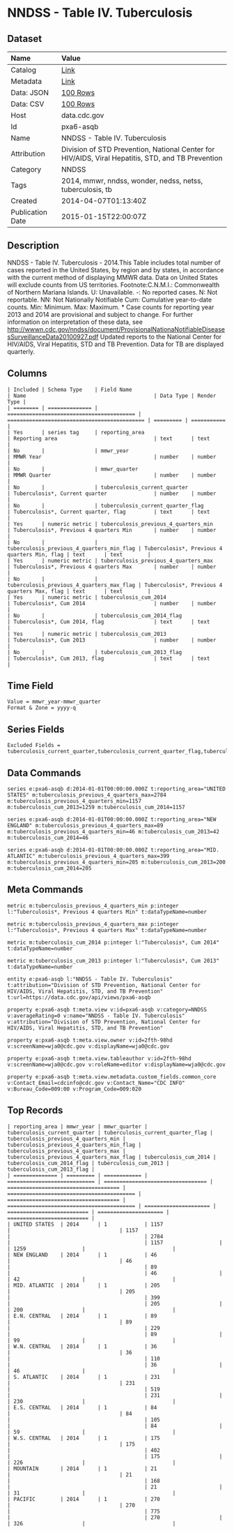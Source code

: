 # NNDSS - Table IV. Tuberculosis

## Dataset

| Name | Value |
| :--- | :---- |
| Catalog | [Link](https://catalog.data.gov/dataset/nndss-table-iv-tuberculosis-fd056) |
| Metadata | [Link](https://data.cdc.gov/api/views/pxa6-asqb) |
| Data: JSON | [100 Rows](https://data.cdc.gov/api/views/pxa6-asqb/rows.json?max_rows=100) |
| Data: CSV | [100 Rows](https://data.cdc.gov/api/views/pxa6-asqb/rows.csv?max_rows=100) |
| Host | data.cdc.gov |
| Id | pxa6-asqb |
| Name | NNDSS - Table IV. Tuberculosis |
| Attribution | Division of STD Prevention, National Center for HIV/AIDS, Viral Hepatitis, STD, and TB Prevention |
| Category | NNDSS |
| Tags | 2014, mmwr, nndss, wonder, nedss, netss, tuberculosis, tb |
| Created | 2014-04-07T01:13:40Z |
| Publication Date | 2015-01-15T22:00:07Z |

## Description

NNDSS - Table IV. Tuberculosis - 2014.This Table includes total number of cases reported in the United States, by region and by states, in accordance with the current method of displaying MMWR data.  Data on United States will exclude counts from US territories.  Footnote:C.N.M.I.: Commonwealth of Northern Mariana Islands. U: Unavailable.    -: No reported cases.    N: Not reportable.    NN: Not Nationally Notifiable    Cum: Cumulative year-to-date counts.    Min: Minimum.    Max: Maximum. * Case counts for reporting year 2013 and 2014 are provisional and subject to change. For further information on interpretation of these data, see http://wwwn.cdc.gov/nndss/document/ProvisionalNationaNotifiableDiseasesSurveillanceData20100927.pdf Updated reports to the National Center for HIV/AIDS, Viral Hepatitis, STD and TB Prevention. Data for TB are displayed quarterly.

## Columns

```ls
| Included | Schema Type    | Field Name                                | Name                                         | Data Type | Render Type |
| ======== | ============== | ========================================= | ============================================ | ========= | =========== |
| Yes      | series tag     | reporting_area                            | Reporting area                               | text      | text        |
| No       |                | mmwr_year                                 | MMWR Year                                    | number    | number      |
| No       |                | mmwr_quarter                              | MMWR Quarter                                 | number    | number      |
| No       |                | tuberculosis_current_quarter              | Tuberculosis*, Current quarter               | number    | number      |
| No       |                | tuberculosis_current_quarter_flag         | Tuberculosis*, Current quarter, flag         | text      | text        |
| Yes      | numeric metric | tuberculosis_previous_4_quarters_min      | Tuberculosis*, Previous 4 quarters Min       | number    | number      |
| No       |                | tuberculosis_previous_4_quarters_min_flag | Tuberculosis*, Previous 4 quarters Min, flag | text      | text        |
| Yes      | numeric metric | tuberculosis_previous_4_quarters_max      | Tuberculosis*, Previous 4 quarters Max       | number    | number      |
| No       |                | tuberculosis_previous_4_quarters_max_flag | Tuberculosis*, Previous 4 quarters Max, flag | text      | text        |
| Yes      | numeric metric | tuberculosis_cum_2014                     | Tuberculosis*, Cum 2014                      | number    | number      |
| No       |                | tuberculosis_cum_2014_flag                | Tuberculosis*, Cum 2014, flag                | text      | text        |
| Yes      | numeric metric | tuberculosis_cum_2013                     | Tuberculosis*, Cum 2013                      | number    | number      |
| No       |                | tuberculosis_cum_2013_flag                | Tuberculosis*, Cum 2013, flag                | text      | text        |
```

## Time Field

```ls
Value = mmwr_year-mmwr_quarter
Format & Zone = yyyy-q
```

## Series Fields

```ls
Excluded Fields = tuberculosis_current_quarter,tuberculosis_current_quarter_flag,tuberculosis_previous_4_quarters_min_flag,tuberculosis_previous_4_quarters_max_flag,tuberculosis_cum_2014_flag,tuberculosis_cum_2013_flag,mmwr_year,mmwr_quarter
```

## Data Commands

```ls
series e:pxa6-asqb d:2014-01-01T00:00:00.000Z t:reporting_area="UNITED STATES" m:tuberculosis_previous_4_quarters_max=2784 m:tuberculosis_previous_4_quarters_min=1157 m:tuberculosis_cum_2013=1259 m:tuberculosis_cum_2014=1157

series e:pxa6-asqb d:2014-01-01T00:00:00.000Z t:reporting_area="NEW ENGLAND" m:tuberculosis_previous_4_quarters_max=89 m:tuberculosis_previous_4_quarters_min=46 m:tuberculosis_cum_2013=42 m:tuberculosis_cum_2014=46

series e:pxa6-asqb d:2014-01-01T00:00:00.000Z t:reporting_area="MID. ATLANTIC" m:tuberculosis_previous_4_quarters_max=399 m:tuberculosis_previous_4_quarters_min=205 m:tuberculosis_cum_2013=200 m:tuberculosis_cum_2014=205
```

## Meta Commands

```ls
metric m:tuberculosis_previous_4_quarters_min p:integer l:"Tuberculosis*, Previous 4 quarters Min" t:dataTypeName=number

metric m:tuberculosis_previous_4_quarters_max p:integer l:"Tuberculosis*, Previous 4 quarters Max" t:dataTypeName=number

metric m:tuberculosis_cum_2014 p:integer l:"Tuberculosis*, Cum 2014" t:dataTypeName=number

metric m:tuberculosis_cum_2013 p:integer l:"Tuberculosis*, Cum 2013" t:dataTypeName=number

entity e:pxa6-asqb l:"NNDSS - Table IV. Tuberculosis" t:attribution="Division of STD Prevention, National Center for HIV/AIDS, Viral Hepatitis, STD, and TB Prevention" t:url=https://data.cdc.gov/api/views/pxa6-asqb

property e:pxa6-asqb t:meta.view v:id=pxa6-asqb v:category=NNDSS v:averageRating=0 v:name="NNDSS - Table IV. Tuberculosis" v:attribution="Division of STD Prevention, National Center for HIV/AIDS, Viral Hepatitis, STD, and TB Prevention"

property e:pxa6-asqb t:meta.view.owner v:id=2fth-98hd v:screenName=wja0@cdc.gov v:displayName=wja0@cdc.gov

property e:pxa6-asqb t:meta.view.tableauthor v:id=2fth-98hd v:screenName=wja0@cdc.gov v:roleName=editor v:displayName=wja0@cdc.gov

property e:pxa6-asqb t:meta.view.metadata.custom_fields.common_core v:Contact_Email=cdcinfo@cdc.gov v:Contact_Name="CDC INFO" v:Bureau_Code=009:00 v:Program_Code=009:020
```

## Top Records

```ls
| reporting_area | mmwr_year | mmwr_quarter | tuberculosis_current_quarter | tuberculosis_current_quarter_flag | tuberculosis_previous_4_quarters_min | tuberculosis_previous_4_quarters_min_flag | tuberculosis_previous_4_quarters_max | tuberculosis_previous_4_quarters_max_flag | tuberculosis_cum_2014 | tuberculosis_cum_2014_flag | tuberculosis_cum_2013 | tuberculosis_cum_2013_flag | 
| ============== | ========= | ============ | ============================ | ================================= | ==================================== | ========================================= | ==================================== | ========================================= | ===================== | ========================== | ===================== | ========================== | 
| UNITED STATES  | 2014      | 1            | 1157                         |                                   | 1157                                 |                                           | 2784                                 |                                           | 1157                  |                            | 1259                  |                            | 
| NEW ENGLAND    | 2014      | 1            | 46                           |                                   | 46                                   |                                           | 89                                   |                                           | 46                    |                            | 42                    |                            | 
| MID. ATLANTIC  | 2014      | 1            | 205                          |                                   | 205                                  |                                           | 399                                  |                                           | 205                   |                            | 200                   |                            | 
| E.N. CENTRAL   | 2014      | 1            | 89                           |                                   | 89                                   |                                           | 229                                  |                                           | 89                    |                            | 99                    |                            | 
| W.N. CENTRAL   | 2014      | 1            | 36                           |                                   | 36                                   |                                           | 110                                  |                                           | 36                    |                            | 46                    |                            | 
| S. ATLANTIC    | 2014      | 1            | 231                          |                                   | 231                                  |                                           | 519                                  |                                           | 231                   |                            | 230                   |                            | 
| E.S. CENTRAL   | 2014      | 1            | 84                           |                                   | 84                                   |                                           | 105                                  |                                           | 84                    |                            | 59                    |                            | 
| W.S. CENTRAL   | 2014      | 1            | 175                          |                                   | 175                                  |                                           | 402                                  |                                           | 175                   |                            | 226                   |                            | 
| MOUNTAIN       | 2014      | 1            | 21                           |                                   | 21                                   |                                           | 168                                  |                                           | 21                    |                            | 31                    |                            | 
| PACIFIC        | 2014      | 1            | 270                          |                                   | 270                                  |                                           | 775                                  |                                           | 270                   |                            | 326                   |                            | 
```